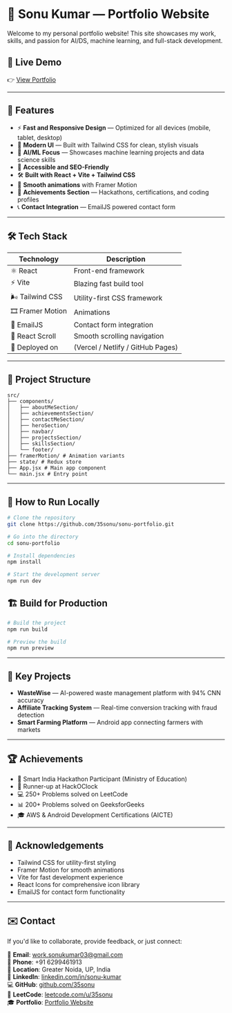 # 🌟 Sonu Kumar — Portfolio Website

Welcome to my personal portfolio website! This site showcases my work, skills, and passion for AI/DS, machine learning, and full-stack development.

## 🚀 Live Demo  
👉 [View Portfolio](https://35sonu.github.io/sonu-portfolio/)  

---

## 📌 Features

- ⚡ **Fast and Responsive Design** — Optimized for all devices (mobile, tablet, desktop)  
- 🎨 **Modern UI** — Built with Tailwind CSS for clean, stylish visuals  
- 🤖 **AI/ML Focus** — Showcases machine learning projects and data science skills
- 🌱 **Accessible and SEO-Friendly**  
- 🛠️ **Built with React + Vite + Tailwind CSS**  
- 💬 **Smooth animations** with Framer Motion  
- 🧩 **Achievements Section** — Hackathons, certifications, and coding profiles
- 📞 **Contact Integration** — EmailJS powered contact form

---

## 🛠 Tech Stack

| Technology | Description                       |
|------------|------------------------------------|
| ⚛️ React   | Front-end framework                |
| ⚡ Vite    | Blazing fast build tool            |
| 🌬 Tailwind CSS | Utility-first CSS framework |
| 🎞 Framer Motion | Animations                  |
| 📧 EmailJS | Contact form integration           |
| 🔄 React Scroll | Smooth scrolling navigation   |
| 🔗 Deployed on | (Vercel / Netlify / GitHub Pages) |

---

## 📁 Project Structure

```
src/
├── components/
│   ├── aboutMeSection/
│   ├── achievementsSection/
│   ├── contactMeSection/
│   ├── heroSection/
│   ├── navbar/
│   ├── projectsSection/
│   ├── skillsSection/
│   └── footer/
├── framerMotion/ # Animation variants
├── state/ # Redux store
├── App.jsx # Main app component
└── main.jsx # Entry point
```

---

## 📝 How to Run Locally

```bash
# Clone the repository
git clone https://github.com/35sonu/sonu-portfolio.git

# Go into the directory
cd sonu-portfolio

# Install dependencies
npm install

# Start the development server
npm run dev
```

## 🏗️ Build for Production

```bash
# Build the project
npm run build

# Preview the build
npm run preview
```

---

## 🎯 Key Projects

- **WasteWise** — AI-powered waste management platform with 94% CNN accuracy
- **Affiliate Tracking System** — Real-time conversion tracking with fraud detection
- **Smart Farming Platform** — Android app connecting farmers with markets

---

## 🏆 Achievements

- 🥉 Smart India Hackathon Participant (Ministry of Education)
- 🥈 Runner-up at HackOClock
- 💻 250+ Problems solved on LeetCode
- 📊 200+ Problems solved on GeeksforGeeks
- 🎓 AWS & Android Development Certifications (AICTE)

---

## 🙌 Acknowledgements

- Tailwind CSS for utility-first styling
- Framer Motion for smooth animations
- Vite for fast development experience
- React Icons for comprehensive icon library
- EmailJS for contact form functionality

---

## ✉️ Contact

If you'd like to collaborate, provide feedback, or just connect:

📧 **Email**: work.sonukumar03@gmail.com  
📱 **Phone**: +91 6299461913  
📍 **Location**: Greater Noida, UP, India  
💼 **LinkedIn**: [linkedin.com/in/sonu-kumar](https://linkedin.com/in/sonu-kumar)  
💻 **GitHub**: [github.com/35sonu](https://github.com/35sonu)  
🔗 **LeetCode**: [leetcode.com/u/35sonu](https://leetcode.com/u/35sonu/)  
🎓 **Portfolio**: [Portfolio Website](https://your-portfolio-link.com)

